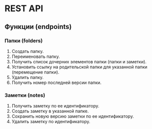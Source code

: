 # REST API

## Функции (endpoints)

### Папки (folders)
1) Создать папку.
2) Переименовать папку.
3) Получить список дочерних элементов папки (папки и заметки).
4) Установить ссылку на родительской папки для указанной папки (перемещение папки).
5) Удалить папку.
6) Получить номер последней версии папки.
 
### Заметки (notes)
1) Получить заметку по ее идентификатору.
2) Создать заметку в указанной папке.
3) Сохранить новую версию заметки по ее идентификатору.
4) Удалить заметку по идентификатору.
